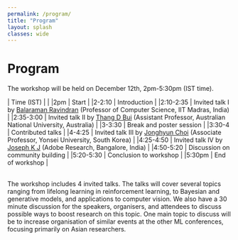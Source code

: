 ```yaml
---
permalink: /program/
title: "Program"
layout: splash
classes: wide
---
```


# Program

The workshop will be held on December 12th, 2pm-5:30pm (IST time).

| Time (IST) | |
|2pm | Start |
|2-2:10 | Introduction |
|2:10-2:35 | Invited talk I by <a href="http://www.cse.iitm.ac.in/~ravi/">Balaraman Ravindran</a> (Professor of Computer Science, IIT Madras, India) |
|2:35-3:00 | Invited talk II by <a href="https://thangbui.github.io/ ">Thang D Bui</a> (Assistant Professor, Australian National University, Australia) |
|3-3:30 | Break and poster session |
|3:30-4 | Contributed talks |
|4-4:25 | Invited talk III by <a href="https://ppolon.github.io/ ">Jonghyun Choi</a> (Associate Professor, Yonsei University, South Korea) |
|4:25-4:50 | Invited talk IV by <a href="https://josephkj.in/ ">Joseph K J</a> (Adobe Research, Bangalore, India) |
|4:50-5:20 | Discussion on community building |
|5:20-5:30 | Conclusion to workshop |
|5:30pm | End of workshop |

<br>
The workshop includes 4 invited talks. The talks will cover several topics ranging from lifelong learning in reinforcement learning, to Bayesian and generative models, and applications to computer vision.
We also have a 30 minute discussion for the speakers, organisers, and attendees to discuss possible ways to boost research on this topic. One main topic to discuss will be to increase organisation of similar events at the other ML conferences, focusing primarily on Asian researchers.
